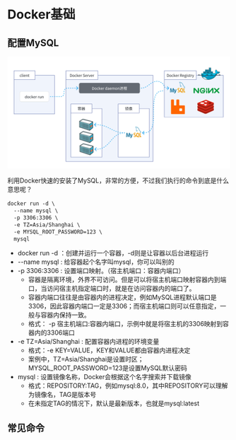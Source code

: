 # Docker基础

## 配置MySQL

![](images/whiteboard_exported_image.png)

利用Docker快速的安装了MySQL，非常的方便，不过我们执行的命令到底是什么意思呢？

```
docker run -d \
  --name mysql \
  -p 3306:3306 \
  -e TZ=Asia/Shanghai \
  -e MYSQL_ROOT_PASSWORD=123 \
  mysql
```

- docker run -d ：创建并运行一个容器，-d则是让容器以后台进程运行
- --name mysql  : 给容器起个名字叫mysql，你可以叫别的
- -p 3306:3306 : 设置端口映射。（宿主机端口：容器内端口）
  - 容器是隔离环境，外界不可访问。但是可以将宿主机端口映射容器内到端口，当访问宿主机指定端口时，就是在访问容器内的端口了。
  - 容器内端口往往是由容器内的进程决定，例如MySQL进程默认端口是3306，因此容器内端口一定是3306；而宿主机端口则可以任意指定，一般与容器内保持一致。
  - 格式： -p 宿主机端口:容器内端口，示例中就是将宿主机的3306映射到容器内的3306端口
- -e TZ=Asia/Shanghai : 配置容器内进程的环境变量
  - 格式：-e KEY=VALUE，KEY和VALUE都由容器内进程决定
  - 案例中，TZ=Asia/Shanghai是设置时区；MYSQL_ROOT_PASSWORD=123是设置MySQL默认密码
- mysql : 设置镜像名称，Docker会根据这个名字搜索并下载镜像
  - 格式：REPOSITORY:TAG，例如mysql:8.0，其中REPOSITORY可以理解为镜像名，TAG是版本号
  - 在未指定TAG的情况下，默认是最新版本，也就是mysql:latest



## 常见命令

